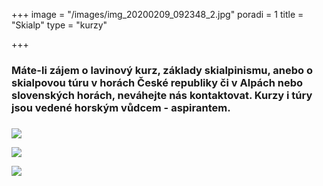 +++
image = "/images/img_20200209_092348_2.jpg"
poradi = 1
title = "Skialp"
type = "kurzy"

+++
### Máte-li zájem o lavinový kurz, základy skialpinismu, anebo o skialpovou túru v horách České republiky či v Alpách nebo slovenských horách, neváhejte nás kontaktovat. Kurzy i túry jsou vedené horským vůdcem - aspirantem.

### 

![](/images/dscn3399.JPG)

 

![](/images/dscn3896.JPG)

![](/images/dscn3360.JPG)